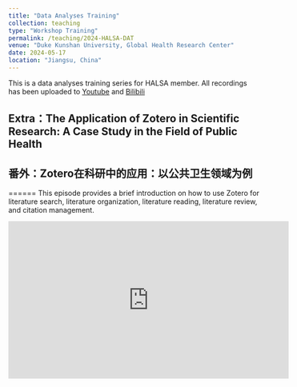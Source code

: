 ```yaml
---
title: "Data Analyses Training"
collection: teaching
type: "Workshop Training"
permalink: /teaching/2024-HALSA-DAT
venue: "Duke Kunshan University, Global Health Research Center"
date: 2024-05-17
location: "Jiangsu, China"
---
```


This is a data analyses training series for HALSA member. All recordings has been uploaded to [Youtube](https://www.youtube.com/watch?v=MozUVVRemBo&list=PLWd2WHxexdTsEfptlmAl-qIeGLjEoKnNL) and [Bilibili](https://space.bilibili.com/12863665/channel/seriesdetail?sid=4379693&ctype=0)


## Extra：The Application of Zotero in Scientific Research: A Case Study in the Field of Public Health
## 番外：Zotero在科研中的应用：以公共卫生领域为例
======
This episode provides a brief introduction on how to use Zotero for literature search, literature organization, literature reading, literature review, and citation management.

<iframe width="560" height="315" src="https://www.youtube.com/embed/watch?v=MozUVVRemBo&list=PLWd2WHxexdTsEfptlmAl-qIeGLjEoKnNL" frameborder="0" allow="accelerometer; autoplay; clipboard-write; encrypted-media; gyroscope; picture-in-picture" allowfullscreen></iframe>